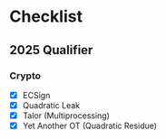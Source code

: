 # Checklist

## 2025 Qualifier

### Crypto

- [x] ECSign
- [x] Quadratic Leak
- [x] Talor (Multiprocessing)
- [x] Yet Another OT (Quadratic Residue)

